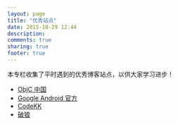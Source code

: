 ```yaml
---
layout: page
title: "优秀站点"
date: 2015-10-29 12:44
description: 
comments: true
sharing: true
footer: true
---
```


本专栏收集了平时遇到的优秀博客站点，以供大家学习进步！

* [ObjC 中国](http://objccn.io/)
* [Google Android 官方](http://android-developers.blogspot.hk/)
* [CodeKK](http://a.codekk.com/)
* [破狼](http://greengerong.com/)
